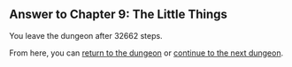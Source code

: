 ## Answer to Chapter 9: The Little Things

You leave the dungeon after 32662 steps.

From here, you can [return to the dungeon](../../../chapters/09/the-little-things.md) or [continue to the next dungeon](../../../chapters/10/behind-the-curtain.md).
